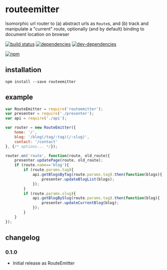 # routeemitter
Isomorphic url router to (a) abstract urls as `Route`s, and (b) track and manipulate a "current" route, optionally (and by default) binding to document location on browser

[![build status](https://travis-ci.org/zenflow/routeemitter.svg?branch=master)](https://travis-ci.org/zenflow/routeemitter?branch=master)
[![dependencies](https://david-dm.org/zenflow/routeemitter.svg)](https://david-dm.org/zenflow/routeemitter)
[![dev-dependencies](https://david-dm.org/zenflow/routeemitter/dev-status.svg)](https://david-dm.org/zenflow/routeemitter#info=devDependencies)

[![npm](https://nodei.co/npm/routeemitter.svg?downloads=true&downloadRank=true&stars=true)](https://www.npmjs.com/package/routeemitter)

## installation

```
npm install --save routeemitter
```

## example

```js
var RouteEmitter = require('routeemitter');
var presenter = require('./presenter');
var api = require('./api');

var router = new RouteEmitter({
    home: '/',
    blog: '/blog(/tag/:tag)(/:slug)',
    contact: '/contact'
}, {/* options... */});

router.on('route', function(route, old_route){
    presenter.updatePage(route, old_route);
    if (route.name=='blog'){
        if (route.params.tag){
            api.getBlogsByTag(route.params.tag).then(function(blogs){
                presenter.updateBlogList(blogs);
            });
        }
        if (route.params.slug){
            api.getBlogBySlug(route.params.tag).then(function(blog){
                presenter.updateCurrentBlog(blog);
            });
        }
    }
});

```

## changelog

### 0.1.0
- Initial release as RouteEmitter